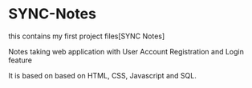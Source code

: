 # SYNC-Notes
this contains my first project files[SYNC Notes]

Notes taking web application with User Account Registration and Login feature

It is based on based on HTML, CSS, Javascript and SQL.
